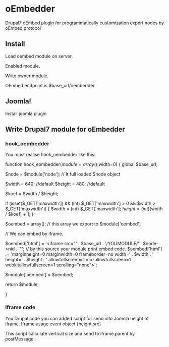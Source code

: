 oEmbedder
==========

Drupal7 oEmbed plugin for programmatically customization export nodes by oEmbed protocol

## Install

Load oembed module on server.

Enabled module. 

Write owner module.

OEmbed endpoint is $base_url/oembedder

## Joomla!

Install joomla plugin

## Write Drupal7 module for oEmbedder

### hook_oembedder

You must realise hook_oembedder like this:

function hook_eombedder($module=array(),$width=0) {
  global $base_url;

  $node = $module['node'];		// It full loaded $node object 

  $width = 640;		//default 
  $height = 480;	//default
 
  $koef = $width / $height;

  if (isset($_GET['maxwidth']) && (int) $_GET['maxwidth'] > 0 && $width > $_GET['maxwidth']) {
    $width = (int) $_GET['maxwidth'];
    $height = (int) ($width / $koef) + 1;
  }

  $oembed = array();		// this array we export to $module['oembed']

  // We can embed by iframe.

  $oembed['html'] = '<iframe src="' . $base_url . '/YOUMODULE/' . $node->nid . '"';  // by this source your module print embed code.
  $oembed['html'] .= 'marginheight=0 marginwidth=0 frameborder=no width=' . $width . ' height=' . $height . ' allowfullscreen=1 mozallowfullscreen=1 webkitallowfullscreen=1 scrolling="none"></iframe>';

  $module['oembed'] = $oembed;

  return $module;
   
}


### iframe code

You Drupal code you can added script for send into Joomla height of iframe. Iframe usage event object {height,src}

This script calculate vertical size and send to iframe.parent by postMessage:

<script>
  var oldHeight;
  setInterval(function(event){
    var iframeHeight = document.getElementsByTagName("body")[0].clientHeight;
    if (oldHeight != iframeHeight) {
      oldHeight = iframeHeight;
      window.parent.postMessage(JSON.stringify({height:iframeHeight,src: window.location.href}),\'*\');
    }
  },300);
</script>  
